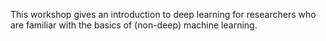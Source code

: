 This workshop gives an introduction to deep learning for researchers who are familiar with the basics of (non-deep) machine learning.